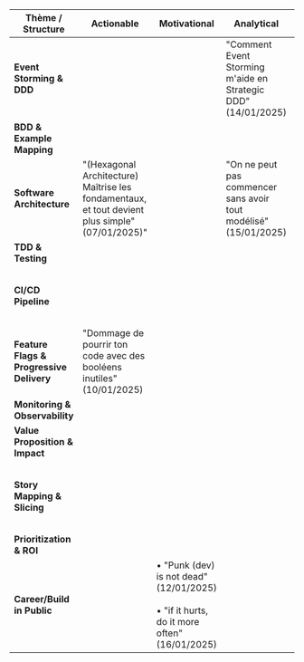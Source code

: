 | Thème / Structure                        | Actionable                                                                                      | Motivational                                                                                      | Analytical                                                       | Contrarian                                 | Observation                                                   | X vs. Y                                                               | Present/Future                                                                    | Listicle                                                | Upcoming Week | Highs/Lows |
| ---------------------------------------- | ----------------------------------------------------------------------------------------------- | ------------------------------------------------------------------------------------------------- | ---------------------------------------------------------------- | ------------------------------------------ | ------------------------------------------------------------- | --------------------------------------------------------------------- | --------------------------------------------------------------------------------- | ------------------------------------------------------- | ------------- | ---------- |
| **Event Storming & DDD**                 |                                                                                                 |                                                                                                   | "Comment Event Storming m'aide en Strategic DDD" (14/01/2025)    |                                            |                                                               |                                                                       |                                                                                   |                                                         |               |            |
| **BDD & Example Mapping**                |                                                                                                 |                                                                                                   |                                                                  |                                            |                                                               |                                                                       |                                                                                   |                                                         |               |            |
| **Software Architecture**                | "(Hexagonal Architecture) Maîtrise les fondamentaux, et tout devient plus simple" (07/01/2025)" |                                                                                                   | "On ne peut pas commencer sans avoir tout modélisé" (15/01/2025) | "La sur-qualité n'existe pas" (06/01/2025) |                                                               |                                                                       |                                                                                   |                                                         |               |            |
| **TDD & Testing**                        |                                                                                                 |                                                                                                   |                                                                  |                                            |                                                               |                                                                       |                                                                                   |                                                         |               |            |
| **CI/CD Pipeline**                       |                                                                                                 |                                                                                                   |                                                                  |                                            | "Qualité, performance et bien-être vont de pair" (08/01/2025) |                                                                       |                                                                                   | "Les 10 steps de ma pipeline CI (Node/TS)" (13/01/2025) |               |            |
| **Feature Flags & Progressive Delivery** | "Dommage de pourrir ton code avec des booléens inutiles" (10/01/2025)                           |                                                                                                   |                                                                  |                                            |                                                               |                                                                       |                                                                                   |                                                         |               |            |
| **Monitoring & Observability**           |                                                                                                 |                                                                                                   |                                                                  |                                            |                                                               |                                                                       |                                                                                   |                                                         |               |            |
| **Value Proposition & Impact**           |                                                                                                 |                                                                                                   |                                                                  |                                            |                                                               |                                                                       |                                                                                   |                                                         |               |            |
| **Story Mapping & Slicing**              |                                                                                                 |                                                                                                   |                                                                  |                                            |                                                               | "🚀 Combine vertical slicing et outside-in (Horizontal)" (11/01/2025) |                                                                                   |                                                         |               |            |
| **Prioritization & ROI**                 |                                                                                                 |                                                                                                   |                                                                  |                                            |                                                               |                                                                       |                                                                                   |                                                         |               |            |
| **Career/Build in Public**               |                                                                                                 | • "Punk (dev) is not dead" (12/01/2025) <br/><br/> • "if it hurts, do it more often" (16/01/2025) |                                                                  |                                            |                                                               |                                                                       | "Code tout en dur, pas d'abstraction, ni de tests, on part en REPL." (09/01/2025) |                                                         |               |            |
